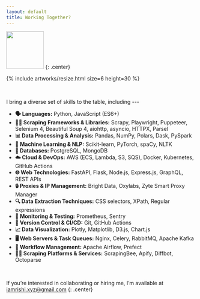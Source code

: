 ```yaml
---
layout: default
title: Working Together?
---
```



<img width="100px" src="{{site.baseurl}}/assets/hireone.png" alt="">
{: .center}

{% include artworks/resize.html size=6 height=30 %}

<br>

I bring a diverse set of skills to the table, including ---

- **🗣️ Languages:** Python, JavaScript (ES6+)
- **🕵️‍♂️ Scraping Frameworks & Libraries:** Scrapy, Playwright, Puppeteer, Selenium 4, Beautiful Soup 4, aiohttp, asyncio, HTTPX, Parsel
- **📊 Data Processing & Analysis:** Pandas, NumPy, Polars, Dask, PySpark
- **🤖 Machine Learning & NLP:** Scikit-learn, PyTorch, spaCy, NLTK
- **💾 Databases:** PostgreSQL, MongoDB
- **☁️ Cloud & DevOps:** AWS (ECS, Lambda, S3, SQS), Docker, Kubernetes, GitHub Actions
- **🌐 Web Technologies:** FastAPI, Flask, Node.js, Express.js, GraphQL, REST APIs
- **🔒 Proxies & IP Management:** Bright Data, Oxylabs, Zyte Smart Proxy Manager
- **🔍 Data Extraction Techniques:** CSS selectors, XPath, Regular expressions
- **🔧 Monitoring & Testing:** Prometheus, Sentry
- **🔄 Version Control & CI/CD:** Git, GitHub Actions
- **📈 Data Visualization:** Plotly, Matplotlib, D3.js, Chart.js
- **🖥️ Web Servers & Task Queues:** Nginx, Celery, RabbitMQ, Apache Kafka
- **🔄 Workflow Management:** Apache Airflow, Prefect
- **🕵️‍♀️ Scraping Platforms & Services:** ScrapingBee, Apify, Diffbot, Octoparse


<br>

If you’re interested in collaborating or hiring me, I’m available at [iamrishi.xyz@gmail.com](mailto:iamrishi.xyz@gmail.com)
{: .center}

<br>
